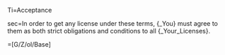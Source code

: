 Ti=Acceptance

sec=In order to get any license under these terms, {_You} must agree to them as both strict obligations and conditions to all {_Your_Licenses}.

=[G/Z/ol/Base]

